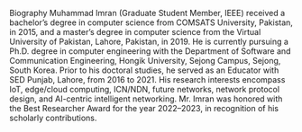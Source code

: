 Biography                                                                                                                                                                                                                                 Muhammad Imran (Graduate Student Member, IEEE) received a bachelor’s degree in computer science from COMSATS University, Pakistan, in 2015, and a master’s degree in computer science from the Virtual University of Pakistan, Lahore, Pakistan, in 2019. He is currently pursuing a Ph.D. degree in computer engineering with the Department of Software and Communication Engineering, Hongik University, Sejong Campus, Sejong, South Korea. Prior to his doctoral studies, he served as an Educator with SED Punjab, Lahore, from 2016 to 2021. His research interests encompass IoT, edge/cloud computing, ICN/NDN, future networks, network protocol design, and AI-centric intelligent networking. Mr. Imran was honored with the Best Researcher Award for the year 2022–2023, in recognition of his scholarly contributions.
